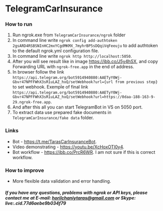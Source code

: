 # TelegramCarInsurance

### How to run
1. Run ngrok.exe from `TelegramCarInsurance/ngrok` folder
2. In command line write `ngrok config add-authtoken 2gsARD4RSBSNInHC2mxYCgdMKMX_7myhrBP5sDQqiVqFeeuju` to add authtoken to the default ngrok.yml configuration file.
3. In command line write `ngrok http http://localhost:5050`.
4. After you will see result like in image https://ibb.co/J5y4hSX, and copy Forwarding URL with `ngrok-free.app` in the end of address.
5. In browser follow the link `https://api.telegram.org/bot5914940880:AAETyY0Wj-Gbvr47NPFFWhX3sR1uLAZ_hxQ/setWebhook?url={url from previous step}` to set webhook. Exemple of final link `https://api.telegram.org/bot5914940880:AAETyY0Wj-Gbvr47NPFFWhX3sR1uLAZ_hxQ/setWebhook?url=https://0daa-188-163-9-29.ngrok-free.app`.
6. And after this all you can start TelegramBot in VS on 5050 port.
7. To extract data use prepared fake documents in `TelegramCarInsurance/fake data` folder.

### Links 
- Bot - https://t.me/TarasCarInsuranceBot.
- Video demonstrating - https://youtu.be/XcHoxOTl0y4.
- Bot workflow - https://ibb.co/PrcR6WR. I am not sure if this is correct workflow.

### How to improve 
- More flexible data validation and error handling.

##### If you have any questions, problems with ngrok or API keys, please contact me at E-mail: horilchaniytaras@gmail.com or Skype: live:.cid.77d6aebe9b034f79
